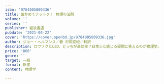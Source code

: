 ```yaml
---
isbn: '9784005009336'
title: 確かめてナットク！ 物理の法則
volume: ''
series: ''
publisher: 岩波書店
pubdate: '2021-04-22'
cover: 'https://cover.openbd.jp/9784005009336.jpg'
author: ジョー・ヘルマンス／著 村岡克紀／翻訳
description: ロウソクとLED，どっちが高効率？日常ふと感じる疑問に答えるのが物理学。その醍醐味を伝えます。
price: '860'
genre: ''
target: 一般
format: 新書
content: 物理学

---
```


